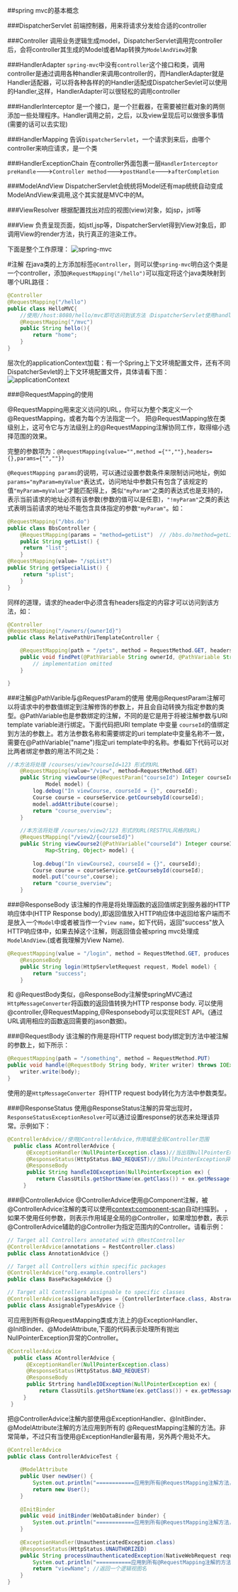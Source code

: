 ##spring mvc的基本概念

###DispatcherServlet
前端控制器，用来将请求分发给合适的controller

###Controller
调用业务逻辑生成model，DispatcherServlet调用完controller后，会将controller其生成的Model或者Map转换为`ModelAndView`对象

###HandlerAdapter
`spring-mvc`中没有`controller`这个接口和类，调用controller是通过调用各种handler来调用controller的，而HandlerAdapter就是Handler适配器，可以将各种各样的的Handler适配成DispatcherSevlet可以使用的Handler,这样，HandlerAdapter可以很轻松的调用controller

###HandlerInterceptor
是一个接口，是一个拦截器，在需要被拦截对象的两侧添加一些处理程序。Handler调用之前，之后，以及view呈现后可以做很多事情(需要的话可以去实现)

###HandlerMapping
告诉`DispatcherServlet`，一个请求到来后，由哪个controller来响应请求，是一个类

###HandlerExceptionChain
在controller外面包裹一层`HandlerInterceptor`
`preHandle`--->`Controller method`--->`postHandle`--->`afterCompletion`

###ModelAndView
DispatcherServlet会统统将Model还有map统统自动变成ModelAndView来调用,这个其实就是MVC中的M。

###ViewResolver
根据配置找出对应的视图(view)对象，如jsp，jstl等

###View
负责呈现页面，如jstl,jsp等，DispatcherServlet得到View对象后，即调用View的render方法，执行真正的渲染工作。

下面是整个工作原理：
![spring-mvc](http://7xniym.com1.z0.glb.clouddn.com/2013-2-20-6-58-4-953.jpg)


#注解
在java类的上方添加标签`@Controller`，则可以使`spring-mvc`明白这个类是一个controller，添加`@RequestMapping("/hello")`可以指定将这个java类映射到哪个URL路径：
```java
@Controller
@RequestMapping("/hello")
public class HelloMVC{
    //使用//host:8080/hello/mvc即可访问到该方法（DispatcherServlet使用handlerMapping找到此方法）
    @RequestMapping("/mvc")
    public String hello(){
        return "home";
    }
} 
```


层次化的applicationContext加载：有一个Spring上下文环境配置文件，还有不同DispatcherSevlet的上下文环境配置文件，具体请看下图：
![applicationContext](http://7xniym.com1.z0.glb.clouddn.com/dispatcherContext.png)

###@RequestMapping的使用

@RequestMapping用来定义访问的URL，你可以为整个类定义一个@RequestMapping，或者为每个方法指定一个。 把@RequestMapping放在类级别上，这可令它与方法级别上的@RequestMapping注解协同工作，取得缩小选择范围的效果。 

完整的参数项为：`@RequestMapping(value="",method ={"",""},headers={},params={"",""})`

`@RequestMapping params`的说明，可以通过设置参数条件来限制访问地址，例如`params="myParam=myValue"`表达式，访问地址中参数只有包含了该规定的值`"myParam=myValue"`才能匹配得上，类似`"myParam"`之类的表达式也是支持的，表示当前请求的地址必须有该参数(参数的值可以是任意)，`"!myParam"`之类的表达式表明当前请求的地址不能包含具体指定的参数`"myParam"`。如：

```java
@RequestMapping("/bbs.do")  
public class BbsController {  
    @RequestMapping(params = "method=getList")  // /bbs.do?method=getList可以访问到方法getList()
    public String getList() {  
     return "list";  
    }  
@RequestMapping(value= "/spList")  
public String getSpecialList() {  
     return "splist";  
    }  
}  
```
同样的道理，请求的header中必须含有headers指定的内容才可以访问到该方法，如：
```java
@Controller
@RequestMapping("/owners/{ownerId}")
public class RelativePathUriTemplateController {

    @RequestMapping(path = "/pets", method = RequestMethod.GET, headers="myHeader=myValue")
    public void findPet(@PathVariable String ownerId, @PathVariable String petId, Model model) {
        // implementation omitted
    }

}
```

###注解@PathVarible与@RequestParam的使用
使用@RequestParam注解可以将请求中的参数值绑定到注解修饰的参数上，并且会自动转换为指定参数的类型。@PathVariable也是参数绑定的注解，不同的是它是用于将被注解参数与URI template variable进行绑定。下面代码把URI template 中变量 `courseId`的值绑定到方法的参数上。若方法参数名称和需要绑定的uri template中变量名称不一致，需要在@PathVariable("name")指定uri template中的名称。参看如下代码可以对比两者绑定参数的用法不同之处：
```java
//本方法将处理 /courses/view?courseId=123 形式的URL
    @RequestMapping(value="/view", method=RequestMethod.GET)
    public String viewCourse(@RequestParam("courseId") Integer courseId,
            Model model) {
        log.debug("In viewCourse, courseId = {}", courseId);
        Course course = courseService.getCoursebyId(courseId);
        model.addAttribute(course);
        return "course_overview";
    }
    
    //本方法将处理 /courses/view2/123 形式的URL(RESTFUL风格的URL)
    @RequestMapping("/view2/{courseId}")
    public String viewCourse2(@PathVariable("courseId") Integer courseId,
            Map<String, Object> model) {
        
        log.debug("In viewCourse2, courseId = {}", courseId);
        Course course = courseService.getCoursebyId(courseId);
        model.put("course",course);
        return "course_overview";
    }
```

###@ResponseBody
该注解的作用是将处理函数的返回值绑定到服务器的HTTP响应体中(HTTP Response body),即返回值放入HTTP响应体中返回给客户端而不是放入一个`Model`中或者被当作一个`view name`，如下代码，返回"success"放入HTTP响应体中，如果去掉这个注解，则返回值会被spring mvc处理成`ModelAndView`.(或者我理解为View Name).
```java
@RequestMapping(value = "/login", method = RequestMethod.GET, produces = MediaType.APPLICATION_JSON_VALUE)
    @ResponseBody
    public String login(HttpServletRequest request, Model model) {
        return "success";
    }
```
和 @RequestBody类似，@ResponseBody注解使springMVC通过`HttpMessageConverter`将函数的返回值转换为HTTP response body.
可以使用@controller,@RequestMapping,@Responsebody可以实现REST API。(通过URL调用相应的函数返回需要的jason数据)。


###@RequestBody
该注解的作用是将HTTP request body绑定到方法中被注解的参数上，如下所示：
```java
@RequestMapping(path = "/something", method = RequestMethod.PUT)
public void handle(@RequestBody String body, Writer writer) throws IOException {
    writer.write(body);
}
```
使用的是`HttpMessageConverter `将HTTP request body转化为方法中参数类型。

###@ResponseStatus
使用@ResponseStatus注解的异常出现时，`ResponseStatusExceptionResolver`可以通过设置response的状态来处理该异常。示例如下：
```java
@ControllerAdvice//使用@ControllerAdvice,作用域是全局Controller范围
  public class AControllerAdvice {
      @ExceptionHandler(NullPointerException.class)//当出现NullPointerException异常时，执行被@ExceptionHandler注解的方法
      @ResponseStatus(HttpStatus.BAD_REQUEST)//当NullPointerException异常出现时，将response的状态置为HttpStatus.BAD_REQUEST
      @ResponseBody
      public String handleIOException(NullPointerException ex) {
         return ClassUtils.getShortName(ex.getClass()) + ex.getMessage();
     }
```
###@ControllerAdvice
@ControllerAdvice使用@Component注解，被@ControllerAdvice注解的类可以使用<context:component-scan>自动扫描到。
，如果不使用任何参数，则表示作用域是全局的@Controller，如果增加参数，表示@ControllerAdvice辅助的@Controller为指定范围内的Controller。请看示例：
```java
// Target all Controllers annotated with @RestController
@ControllerAdvice(annotations = RestController.class)
public class AnnotationAdvice {}

// Target all Controllers within specific packages
@ControllerAdvice("org.example.controllers")
public class BasePackageAdvice {}

// Target all Controllers assignable to specific classes
@ControllerAdvice(assignableTypes = {ControllerInterface.class, AbstractController.class})
public class AssignableTypesAdvice {}
```
可应用到所有@RequestMapping类或方法上的@ExceptionHandler、@InitBinder、@ModelAttribute,下面的代码表示处理所有抛出NullPointerException异常的Controller。
```java
@ControllerAdvice
  public class AControllerAdvice {
      @ExceptionHandler(NullPointerException.class)
      @ResponseStatus(HttpStatus.BAD_REQUEST)
      @ResponseBody
      public Strtring handleIOException(NullPointerException ex) {
          return ClassUtils.getShortName(ex.getClass()) + ex.getMessage();
     }
 }
```
把@ControllerAdvice注解内部使用@ExceptionHandler、@InitBinder、@ModelAttribute注解的方法应用到所有的 @RequestMapping注解的方法。非常简单，不过只有当使用@ExceptionHandler最有用，另外两个用处不大。
```java
@ControllerAdvice  
public class ControllerAdviceTest {  
  
    @ModelAttribute  
    public User newUser() {  
        System.out.println("============应用到所有@RequestMapping注解方法，在其执行之前把返回值放入Model");  
        return new User();  
    }  
  
    @InitBinder  
    public void initBinder(WebDataBinder binder) {  
        System.out.println("============应用到所有@RequestMapping注解方法，在其执行之前初始化数据绑定器");  
    }  
  
    @ExceptionHandler(UnauthenticatedException.class)  
    @ResponseStatus(HttpStatus.UNAUTHORIZED)  
    public String processUnauthenticatedException(NativeWebRequest request, UnauthenticatedException e) {  
        System.out.println("===========应用到所有@RequestMapping注解的方法，在其抛出UnauthenticatedException异常时执行");  
        return "viewName"; //返回一个逻辑视图名  
    }  
}  
```
